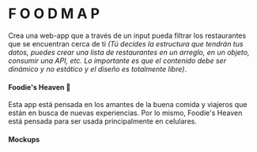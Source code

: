 #  F O O D M A P

Crea una web-app que a través de un input pueda filtrar los restaurantes
que se encuentran cerca de ti *(Tú decides la estructura que tendrán tus datos,
puedes crear una lista de restaurantes en un arreglo, en un objeto, consumir una API, etc. Lo importante es que el contenido debe ser dinámico y no estático y el diseño es totalmente libre)*.

#### Foodie's Heaven :pizza:
Esta app está pensada en los amantes de la buena comida y viajeros que están en busca de nuevas experiencias. Por lo mismo, Foodie's Heaven está pensada para ser usada principalmente en celulares.

#### Mockups